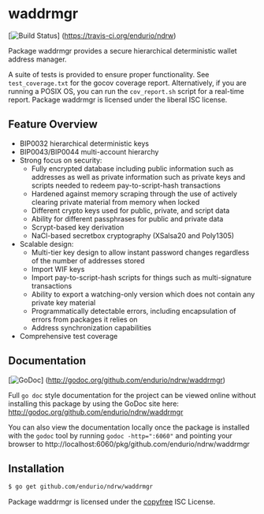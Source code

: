 waddrmgr
========

[![Build Status](https://travis-ci.org/endurio/ndrw.png?branch=master)]
(https://travis-ci.org/endurio/ndrw)

Package waddrmgr provides a secure hierarchical deterministic wallet address
manager.

A suite of tests is provided to ensure proper functionality.  See
`test_coverage.txt` for the gocov coverage report.  Alternatively, if you are
running a POSIX OS, you can run the `cov_report.sh` script for a real-time
report.  Package waddrmgr is licensed under the liberal ISC license.

## Feature Overview

- BIP0032 hierarchical deterministic keys
- BIP0043/BIP0044 multi-account hierarchy
- Strong focus on security:
  - Fully encrypted database including public information such as addresses as
    well as private information such as private keys and scripts needed to
    redeem pay-to-script-hash transactions
  - Hardened against memory scraping through the use of actively clearing
    private material from memory when locked
  - Different crypto keys used for public, private, and script data
  - Ability for different passphrases for public and private data
  - Scrypt-based key derivation
  - NaCl-based secretbox cryptography (XSalsa20 and Poly1305)
- Scalable design:
  - Multi-tier key design to allow instant password changes regardless of the
    number of addresses stored
  - Import WIF keys
  - Import pay-to-script-hash scripts for things such as multi-signature
    transactions
  - Ability to export a watching-only version which does not contain any private
    key material
  - Programmatically detectable errors, including encapsulation of errors from
    packages it relies on
  - Address synchronization capabilities
- Comprehensive test coverage

## Documentation

[![GoDoc](https://godoc.org/github.com/endurio/ndrw/waddrmgr?status.png)]
(http://godoc.org/github.com/endurio/ndrw/waddrmgr)

Full `go doc` style documentation for the project can be viewed online without
installing this package by using the GoDoc site here:
http://godoc.org/github.com/endurio/ndrw/waddrmgr

You can also view the documentation locally once the package is installed with
the `godoc` tool by running `godoc -http=":6060"` and pointing your browser to
http://localhost:6060/pkg/github.com/endurio/ndrw/waddrmgr

## Installation

```bash
$ go get github.com/endurio/ndrw/waddrmgr
```

Package waddrmgr is licensed under the [copyfree](http://copyfree.org) ISC
License.
